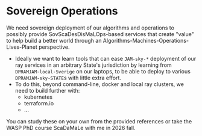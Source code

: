 # Sovereign Operations

We need sovereign deployment of our algorithms and operations to possibly provide SovScaDesDisMaLOps-based services that create "value" to help build a better world through an Algorithms-Machines-Operations-Lives-Planet perspective.
 
- Ideally we want to learn tools that can ease `JAM-sky-*` deployment of our ray services in an arbitrary State's jurisdiction by learning from `DPRAMJAM-local-Sverige` on our laptops, to be able to deploy to various `DPRAMJAM-sky-STATE`s with little extra effort.
- To do this, beyond command-line, docker and local ray clusters, we need to build further with:
  - kubernetes
  - terraform.io
  - ...
  
You can study these on your own from the provided references or take the WASP PhD course 
ScaDaMaLe with me in 2026 fall. 
